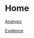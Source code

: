 # Home

[Analysis](https://oakstreetfalls.github.io/Analysis/about)

[Evidence](https://oakstreetfalls.github.io/Evidence/about)

